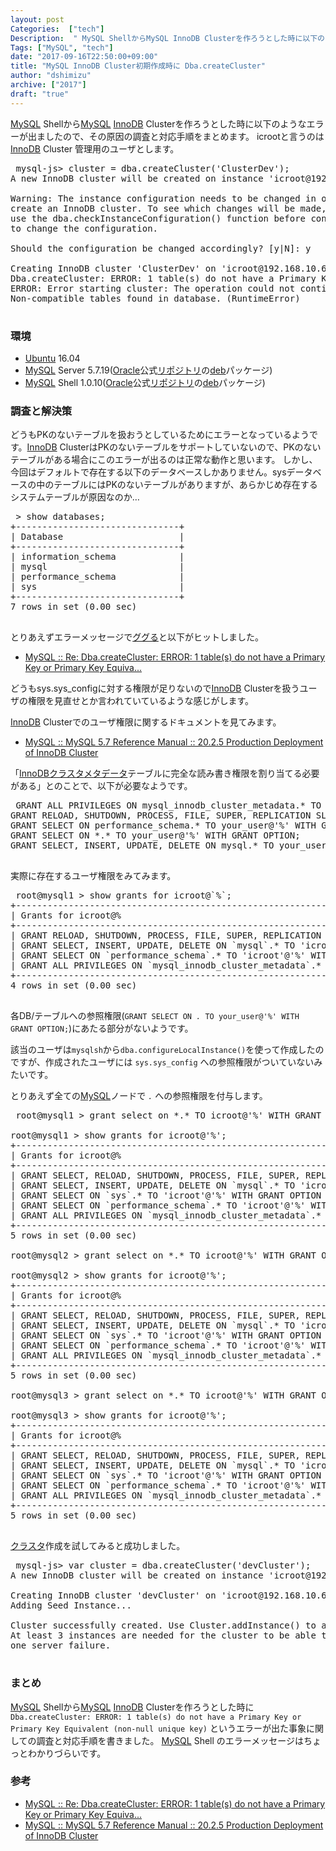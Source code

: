 ```yaml
---
layout: post
Categories:  ["tech"]
Description:  " MySQL ShellからMySQL InnoDB Clusterを作ろうとした時に以下のようなエラーが出ましたので、その原因の調査と対応手順をまとめます。icrootと言うのは InnoDB Cluster 管理用のユーザとします。  "
Tags: ["MySQL", "tech"]
date: "2017-09-16T22:50:00+09:00"
title: "MySQL InnoDB Cluster初期作成時に Dba.createCluster"
author: "dshimizu"
archive: ["2017"]
draft: "true"
---
```


<body>
<p><a class="keyword" href="http://d.hatena.ne.jp/keyword/MySQL">MySQL</a> Shellから<a class="keyword" href="http://d.hatena.ne.jp/keyword/MySQL">MySQL</a> <a class="keyword" href="http://d.hatena.ne.jp/keyword/InnoDB">InnoDB</a> Clusterを作ろうとした時に以下のようなエラーが出ましたので、その原因の調査と対応手順をまとめます。
icrootと言うのは <a class="keyword" href="http://d.hatena.ne.jp/keyword/InnoDB">InnoDB</a> Cluster 管理用のユーザとします。</p>

<pre class="terminal"> mysql-js&gt; cluster = dba.createCluster('ClusterDev');
A new InnoDB cluster will be created on instance 'icroot@192.168.10.65:3306'.

Warning: The instance configuration needs to be changed in order to
create an InnoDB cluster. To see which changes will be made, please
use the dba.checkInstanceConfiguration() function before confirming
to change the configuration.

Should the configuration be changed accordingly? [y|N]: y

Creating InnoDB cluster 'ClusterDev' on 'icroot@192.168.10.65:3306'...
Dba.createCluster: ERROR: 1 table(s) do not have a Primary Key or Primary Key Equivalent (non-null unique key).
ERROR: Error starting cluster: The operation could not continue due to the following requirements not being met:
Non-compatible tables found in database. (RuntimeError)
 </pre>

</body>

<!-- more -->

<body>
<h3>環境</h3>


<ul>
    <li>
<a class="keyword" href="http://d.hatena.ne.jp/keyword/Ubuntu">Ubuntu</a> 16.04</li>
    <li>
<a class="keyword" href="http://d.hatena.ne.jp/keyword/MySQL">MySQL</a> Server 5.7.19(<a class="keyword" href="http://d.hatena.ne.jp/keyword/Oracle">Oracle</a>公式<a class="keyword" href="http://d.hatena.ne.jp/keyword/%A5%EA%A5%DD%A5%B8%A5%C8%A5%EA">リポジトリ</a>の<a class="keyword" href="http://d.hatena.ne.jp/keyword/deb">deb</a>パッケージ)</li>
    <li>
<a class="keyword" href="http://d.hatena.ne.jp/keyword/MySQL">MySQL</a> Shell 1.0.10(<a class="keyword" href="http://d.hatena.ne.jp/keyword/Oracle">Oracle</a>公式<a class="keyword" href="http://d.hatena.ne.jp/keyword/%A5%EA%A5%DD%A5%B8%A5%C8%A5%EA">リポジトリ</a>の<a class="keyword" href="http://d.hatena.ne.jp/keyword/deb">deb</a>パッケージ)</li>
</ul>


<h3>調査と解決策</h3>


<p>どうもPKのないテーブルを扱おうとしているためにエラーとなっているようです。<a class="keyword" href="http://d.hatena.ne.jp/keyword/InnoDB">InnoDB</a> ClusterはPKのないテーブルをサポートしていないので、PKのないテーブルがある場合にこのエラーが出るのは正常な動作と思います。
しかし、今回はデフォルトで存在する以下のデータベースしかありません。sysデータベースの中のテーブルにはPKのないテーブルがありますが、あらかじめ存在するシステムテーブルが原因なのか…</p>

<pre class="terminal"> &gt; show databases;
+-------------------------------+
| Database                      |
+-------------------------------+
| information_schema            |
| mysql                         |
| performance_schema            |
| sys                           |
+-------------------------------+
7 rows in set (0.00 sec)
 </pre>


<p>とりあえずエラーメッセージで<a class="keyword" href="http://d.hatena.ne.jp/keyword/%A5%B0%A5%B0%A4%EB">ググる</a>と以下がヒットしました。</p>

<ul>
    <li><a href="https://forums.mysql.com/read.php?177,659302,659616#msg-659616" target="_blank" rel="noopener noreferrer">MySQL :: Re: Dba.createCluster: ERROR: 1 table(s) do not have a Primary Key or Primary Key Equiva...</a></li>
</ul>


<p>どうもsys.sys_configに対する権限が足りないので<a class="keyword" href="http://d.hatena.ne.jp/keyword/InnoDB">InnoDB</a> Clusterを扱うユーザの権限を見直せとか言われていているような感じがします。</p>

<p><a class="keyword" href="http://d.hatena.ne.jp/keyword/InnoDB">InnoDB</a> Clusterでのユーザ権限に関するドキュメントを見てみます。</p>

<ul>
    <li><a href="https://dev.mysql.com/doc/refman/5.7/en/mysql-innodb-cluster-production-deployment.html" target="_blank" rel="noopener noreferrer">MySQL :: MySQL 5.7 Reference Manual :: 20.2.5 Production Deployment of InnoDB Cluster</a></li>
</ul>


<p>「<a class="keyword" href="http://d.hatena.ne.jp/keyword/InnoDB">InnoDB</a><a class="keyword" href="http://d.hatena.ne.jp/keyword/%A5%AF%A5%E9%A5%B9%A5%BF">クラスタ</a><a class="keyword" href="http://d.hatena.ne.jp/keyword/%A5%E1%A5%BF%A5%C7%A1%BC%A5%BF">メタデータ</a>テーブルに完全な読み書き権限を割り当てる必要がある」とのことで、以下が必要なようです。</p>

<pre class="terminal"> GRANT ALL PRIVILEGES ON mysql_innodb_cluster_metadata.* TO your_user@'%' WITH GRANT OPTION;
GRANT RELOAD, SHUTDOWN, PROCESS, FILE, SUPER, REPLICATION SLAVE, REPLICATION CLIENT, CREATE USER ON *.* TO your_user@'%' WITH GRANT OPTION;
GRANT SELECT ON performance_schema.* TO your_user@'%' WITH GRANT OPTION;
GRANT SELECT ON *.* TO your_user@'%' WITH GRANT OPTION;
GRANT SELECT, INSERT, UPDATE, DELETE ON mysql.* TO your_user@'%' WITH GRANT OPTION;
 </pre>


<p>実際に存在するユーザ権限をみてみます。</p>

<pre class="terminal"> root@mysql1 &gt; show grants for icroot@`%`;
+-------------------------------------------------------------------------------------------------------------------------------------------+
| Grants for icroot@%                                                                                                                       |
+-------------------------------------------------------------------------------------------------------------------------------------------+
| GRANT RELOAD, SHUTDOWN, PROCESS, FILE, SUPER, REPLICATION SLAVE, REPLICATION CLIENT, CREATE USER ON *.* TO 'icroot'@'%' WITH GRANT OPTION |
| GRANT SELECT, INSERT, UPDATE, DELETE ON `mysql`.* TO 'icroot'@'%' WITH GRANT OPTION                                                       |
| GRANT SELECT ON `performance_schema`.* TO 'icroot'@'%' WITH GRANT OPTION                                                                  |
| GRANT ALL PRIVILEGES ON `mysql_innodb_cluster_metadata`.* TO 'icroot'@'%' WITH GRANT OPTION                                               |
+-------------------------------------------------------------------------------------------------------------------------------------------+
4 rows in set (0.00 sec)
 </pre>


<p>各DB/テーブルへの参照権限(<code>GRANT SELECT ON <em>.</em> TO your_user@'%' WITH GRANT OPTION;</code>)にあたる部分がないようです。</p>

<p>該当のユーザは<code>mysqlsh</code>から<code>dba.configureLocalInstance()</code>を使って作成したのですが、作成されたユーザには <code>sys.sys_config</code> への参照権限がついていないみたいです。</p>

<p>とりあえず全ての<a class="keyword" href="http://d.hatena.ne.jp/keyword/MySQL">MySQL</a>ノードで <code><em>.</em></code> への参照権限を付与します。</p>

<pre class="terminal"> root@mysql1 &gt; grant select on *.* TO icroot@'%' WITH GRANT OPTION;

root@mysql1 &gt; show grants for icroot@'%';
+---------------------------------------------------------------------------------------------------------------------------------------------------+
| Grants for icroot@%                                                                                                                               |
+---------------------------------------------------------------------------------------------------------------------------------------------------+
| GRANT SELECT, RELOAD, SHUTDOWN, PROCESS, FILE, SUPER, REPLICATION SLAVE, REPLICATION CLIENT, CREATE USER ON *.* TO 'icroot'@'%' WITH GRANT OPTION |
| GRANT SELECT, INSERT, UPDATE, DELETE ON `mysql`.* TO 'icroot'@'%' WITH GRANT OPTION                                                               |
| GRANT SELECT ON `sys`.* TO 'icroot'@'%' WITH GRANT OPTION                                                                                         |
| GRANT SELECT ON `performance_schema`.* TO 'icroot'@'%' WITH GRANT OPTION                                                                          |
| GRANT ALL PRIVILEGES ON `mysql_innodb_cluster_metadata`.* TO 'icroot'@'%' WITH GRANT OPTION                                                       |
+---------------------------------------------------------------------------------------------------------------------------------------------------+
5 rows in set (0.00 sec)

root@mysql2 &gt; grant select on *.* TO icroot@'%' WITH GRANT OPTION;

root@mysql2 &gt; show grants for icroot@'%';
+---------------------------------------------------------------------------------------------------------------------------------------------------+
| Grants for icroot@%                                                                                                                               |
+---------------------------------------------------------------------------------------------------------------------------------------------------+
| GRANT SELECT, RELOAD, SHUTDOWN, PROCESS, FILE, SUPER, REPLICATION SLAVE, REPLICATION CLIENT, CREATE USER ON *.* TO 'icroot'@'%' WITH GRANT OPTION |
| GRANT SELECT, INSERT, UPDATE, DELETE ON `mysql`.* TO 'icroot'@'%' WITH GRANT OPTION                                                               |
| GRANT SELECT ON `sys`.* TO 'icroot'@'%' WITH GRANT OPTION                                                                                         |
| GRANT SELECT ON `performance_schema`.* TO 'icroot'@'%' WITH GRANT OPTION                                                                          |
| GRANT ALL PRIVILEGES ON `mysql_innodb_cluster_metadata`.* TO 'icroot'@'%' WITH GRANT OPTION                                                       |
+---------------------------------------------------------------------------------------------------------------------------------------------------+
5 rows in set (0.00 sec)

root@mysql3 &gt; grant select on *.* TO icroot@'%' WITH GRANT OPTION;

root@mysql3 &gt; show grants for icroot@'%';
+---------------------------------------------------------------------------------------------------------------------------------------------------+
| Grants for icroot@%                                                                                                                               |
+---------------------------------------------------------------------------------------------------------------------------------------------------+
| GRANT SELECT, RELOAD, SHUTDOWN, PROCESS, FILE, SUPER, REPLICATION SLAVE, REPLICATION CLIENT, CREATE USER ON *.* TO 'icroot'@'%' WITH GRANT OPTION |
| GRANT SELECT, INSERT, UPDATE, DELETE ON `mysql`.* TO 'icroot'@'%' WITH GRANT OPTION                                                               |
| GRANT SELECT ON `sys`.* TO 'icroot'@'%' WITH GRANT OPTION                                                                                         |
| GRANT SELECT ON `performance_schema`.* TO 'icroot'@'%' WITH GRANT OPTION                                                                          |
| GRANT ALL PRIVILEGES ON `mysql_innodb_cluster_metadata`.* TO 'icroot'@'%' WITH GRANT OPTION                                                       |
+---------------------------------------------------------------------------------------------------------------------------------------------------+
5 rows in set (0.00 sec)
 </pre>


<p><a class="keyword" href="http://d.hatena.ne.jp/keyword/%A5%AF%A5%E9%A5%B9%A5%BF">クラスタ</a>作成を試してみると成功しました。</p>

<pre class="terminal"> mysql-js&gt; var cluster = dba.createCluster('devCluster');
A new InnoDB cluster will be created on instance 'icroot@192.168.10.65:3306'.

Creating InnoDB cluster 'devCluster' on 'icroot@192.168.10.65:3306'...
Adding Seed Instance...

Cluster successfully created. Use Cluster.addInstance() to add MySQL instances.
At least 3 instances are needed for the cluster to be able to withstand up to
one server failure.
 </pre>


<h3>まとめ</h3>


<p><a class="keyword" href="http://d.hatena.ne.jp/keyword/MySQL">MySQL</a> Shellから<a class="keyword" href="http://d.hatena.ne.jp/keyword/MySQL">MySQL</a> <a class="keyword" href="http://d.hatena.ne.jp/keyword/InnoDB">InnoDB</a> Clusterを作ろうとした時に <code>Dba.createCluster: ERROR: 1 table(s) do not have a Primary Key or Primary Key Equivalent (non-null unique key)</code> というエラーが出た事象に関しての調査と対応手順を書きました。
<a class="keyword" href="http://d.hatena.ne.jp/keyword/MySQL">MySQL</a> Shell のエラーメッセージはちょっとわかりづらいです。</p>

<h3>参考</h3>


<ul>
    <li><a href="https://forums.mysql.com/read.php?177,659302,659616#msg-659616" target="_blank" rel="noopener noreferrer">MySQL :: Re: Dba.createCluster: ERROR: 1 table(s) do not have a Primary Key or Primary Key Equiva...</a></li>
    <li><a href="https://dev.mysql.com/doc/refman/5.7/en/mysql-innodb-cluster-production-deployment.html" target="_blank" rel="noopener noreferrer">MySQL :: MySQL 5.7 Reference Manual :: 20.2.5 Production Deployment of InnoDB Cluster</a></li>
</ul>

</body>
